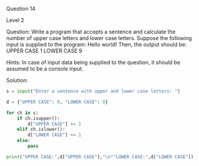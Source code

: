 Question 14

Level 2

Question: Write a program that accepts a sentence and calculate the number
 of upper case letters and lower case letters. Suppose the following input 
is supplied to the program: 
Hello world! 
Then, the output should be: 
UPPER CASE 1 LOWER CASE 9

Hints: In case of input data being supplied to the question, it should be 
assumed to be a console input.

Solution:

```python
s = input("Enter a sentence with upper and lower case letters: ")

d = {"UPPER CASE": 0, "LOWER CASE": 0}

for ch in s:
    if ch.isupper():
        d["UPPER CASE"] += 1
    elif ch.islower():
        d["LOWER CASE"] += 1
    else:
        pass

print("UPPER CASE:",d["UPPER CASE"],"\n""LOWER CASE:",d["LOWER CASE"])
```
